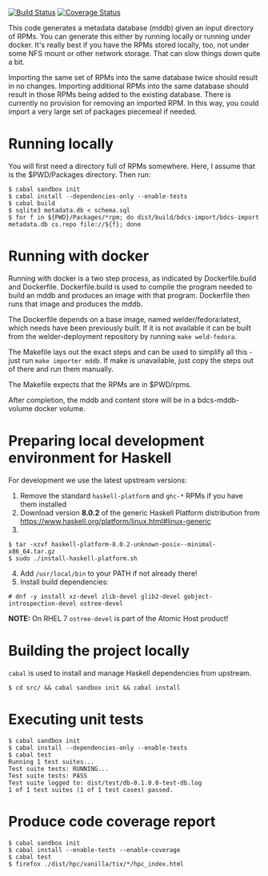[![Build Status](https://travis-ci.org/weldr/bdcs.svg?branch=master)](https://travis-ci.org/weldr/bdcs)
[![Coverage Status](https://coveralls.io/repos/github/weldr/bdcs/badge.svg?branch=master)](https://coveralls.io/github/weldr/bdcs?branch=master)

This code generates a metadata database (mddb) given an input directory of
RPMs.  You can generate this either by running locally or running under docker.
It's really best if you have the RPMs stored locally, too, not under some NFS
mount or other network storage.  That can slow things down quite a bit.

Importing the same set of RPMs into the same database twice should result in no
changes.  Importing additional RPMs into the same database should result in those
RPMs being added to the existing database.  There is currently no provision for
removing an imported RPM.  In this way, you could import a very large set of
packages piecemeal if needed.


Running locally
===============

You will first need a directory full of RPMs somewhere.  Here, I assume that
is the $PWD/Packages directory.  Then run:

```
$ cabal sandbox init
$ cabal install --dependencies-only --enable-tests
$ cabal build
$ sqlite3 metadata.db < schema.sql
$ for f in ${PWD}/Packages/*rpm; do dist/build/bdcs-import/bdcs-import metadata.db cs.repo file://${f}; done
```

Running with docker
===================

Running with docker is a two step process, as indicated by Dockerfile.build
and Dockerfile.  Dockerfile.build is used to compile the program needed to
build an mddb and produces an image with that program.  Dockerfile then runs
that image and produces the mddb.

The Dockerfile depends on a base image, named welder/fedora:latest, which needs have
been previously built. If it is not available it can be built from the
welder-deployment repository by running `make weld-fedora`.

The Makefile lays out the exact steps and can be used to simplify all this -
just run `make importer mddb`.  If make is unavailable, just copy the steps
out of there and run them manually.

The Makefile expects that the RPMs are in $PWD/rpms.

After completion, the mddb and content store will be in a bdcs-mddb-volume
docker volume.

Preparing local development environment for Haskell
===================================================

For development we use the latest upstream versions:

1) Remove the standard `haskell-platform` and `ghc-*` RPMs if you have them installed
2) Download version **8.0.2** of the generic Haskell Platform distribution from
   https://www.haskell.org/platform/linux.html#linux-generic
3)
```
$ tar -xzvf haskell-platform-8.0.2-unknown-posix--minimal-x86_64.tar.gz
$ sudo ./install-haskell-platform.sh
```
4) Add `/usr/local/bin` to your PATH if not already there!
5) Install build dependencies:
```
# dnf -y install xz-devel zlib-devel glib2-devel gobject-introspection-devel ostree-devel
```

**NOTE:** On RHEL 7 `ostree-devel` is part of the Atomic Host product!


Building the project locally
============================

`cabal` is used to install and manage Haskell dependencies from upstream.

```
$ cd src/ && cabal sandbox init && cabal install
```

Executing unit tests
====================

    $ cabal sandbox init
    $ cabal install --dependencies-only --enable-tests
    $ cabal test
    Running 1 test suites...
    Test suite tests: RUNNING...
    Test suite tests: PASS
    Test suite logged to: dist/test/db-0.1.0.0-test-db.log
    1 of 1 test suites (1 of 1 test cases) passed.

Produce code coverage report
============================

    $ cabal sandbox init
    $ cabal install --enable-tests --enable-coverage
    $ cabal test
    $ firefox ./dist/hpc/vanilla/tix/*/hpc_index.html
